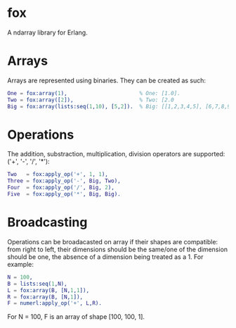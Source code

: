 # fox
A ndarray library for Erlang.

# Arrays
Arrays are represented using binaries. They can be created as such:

```erlang
One = fox:array(1),                       % One: [1.0].
Two = fox:array([2]),                     % Two: [2.0
Big = fox:array(lists:seq(1,10), [5,2]).  % Big: [[1,2,3,4,5], [6,7,8,9,10]]
```

# Operations
The addition, substraction, multiplication, division operators are supported: ('+', '-', '/', '*'):

```erlang
Two   = fox:apply_op('+', 1, 1),
Three = fox:apply_op('-', Big, Two),
Four  = fox:apply_op('/', Big, 2),
Five  = fox:apply_op('*', Big, Big).
```

# Broadcasting
Operations can be broadacasted on array if their shapes are compatible: from right to left, their dimensions should be the same/one of the dimension should be one, the absence of a dimension being treated as a 1. For example:


```erlang
N = 100,
B = lists:seq(1,N),
L = fox:array(B, [N,1,1]),
R = fox:array(B, [N,1]),
F = numerl:apply_op('+', L,R).
```
For N = 100, F is an array of shape [100, 100, 1].

